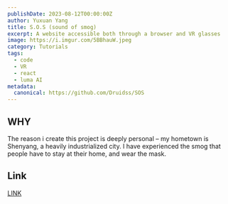 ```yaml
---
publishDate: 2023-08-12T00:00:00Z
author: Yuxuan Yang
title: S.O.S (sound of smog)
excerpt: A website accessible both through a browser and VR glasses
image: https://i.imgur.com/5BBhauW.jpeg
category: Tutorials
tags:
  - code
  - VR
  - react
  - luma AI
metadata:
  canonical: https://github.com/Druidss/SOS
---
```


## WHY
The reason i create this project is deeply personal – my hometown is Shenyang, a heavily industrialized city. I have experienced the smog that people have to stay at their home, and wear the mask.


## Link
[LINK](https://sos-chi.vercel.app/)
